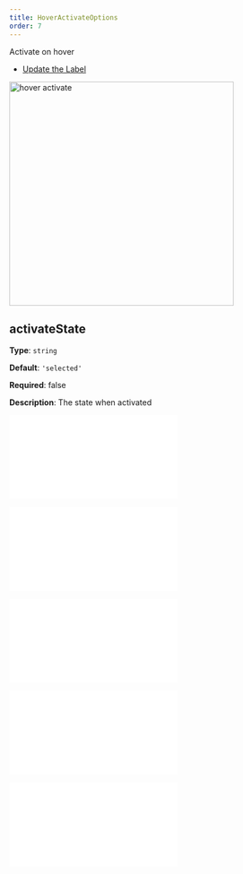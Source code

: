 ```yaml
---
title: HoverActivateOptions
order: 7
---
```


Activate on hover

- [Update the Label](/en/examples/interaction/label/#update)

<img alt="hover activate" src="https://mdn.alipayobjects.com/huamei_qa8qxu/afts/img/A*tU9BQZd9bDYAAAAAAAAAAAAADmJ7AQ/original" height='400'/>

## activateState

**Type**: `string`

**Default**: `'selected'`

**Required**: false

**Description**: The state when activated

<embed src="../../common/BehaviorEventName.en.md"></embed>

<embed src="../../common/BehaviorItemTypes.en.md"></embed>

<embed src="../../common/BehaviorShouldBegin.en.md"></embed>

<embed src="../../common/BehaviorThrottle.en.md"></embed>

<embed src="../../common/IG6GraphEvent.en.md"></embed>
